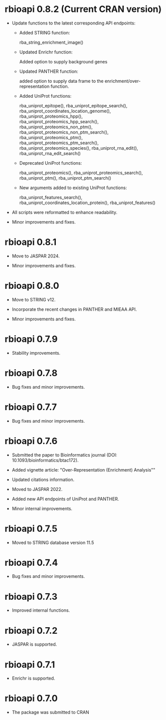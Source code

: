 # rbioapi 0.8.2 (Current CRAN version)

* Update functions to the latest corresponding API endpoints:

  * Added STRING function:
  
    rba_string_enrichment_image()
    
  * Updated Enrichr function:
  
    Added option to supply background genes
    
  * Updated PANTHER function:
  
    added option to supply data frame to the enrichment/over-representation function.

  * Added UniProt functions:
  
    rba_uniprot_epitope(), rba_uniprot_epitope_search(),
    rba_uniprot_coordinates_location_genome(), rba_uniprot_proteomics_hpp(),
    rba_uniprot_proteomics_hpp_search(), rba_uniprot_proteomics_non_ptm(),
    rba_uniprot_proteomics_non_ptm_search(), rba_uniprot_proteomics_ptm(),
    rba_uniprot_proteomics_ptm_search(), rba_uniprot_proteomics_species(),
    rba_uniprot_rna_edit(), rba_uniprot_rna_edit_search()
  
  * Deprecated UniProt functions:
  
    rba_uniprot_proteomics(), rba_uniprot_proteomics_search(),
    rba_uniprot_ptm(), rba_uniprot_ptm_search()
  
  * New arguments added to existing UniProt functions:
  
    rba_uniprot_features_search(),
    rba_uniprot_coordinates_location_protein(), rba_uniprot_features()

* All scripts were reformatted to enhance readability.

* Minor improvements and fixes.

# rbioapi 0.8.1

* Move to JASPAR 2024.

* Minor improvements and fixes.

# rbioapi 0.8.0

* Move to STRING v12.

* Incorporate the recent changes in PANTHER and MIEAA API.

* Minor improvements and fixes.

# rbioapi 0.7.9

* Stability improvements.

# rbioapi 0.7.8

* Bug fixes and minor improvements.

# rbioapi 0.7.7

* Bug fixes and minor improvements.

# rbioapi 0.7.6

* Submitted the paper to Bioinformatics journal (DOI: 10.1093/bioinformatics/btac172).

* Added vignette article: "Over-Representation (Enrichment) Analysis""

* Updated citations information.

* Moved to JASPAR 2022.

* Added new API endpoints of UniProt and PANTHER.

* Minor internal improvements.

# rbioapi 0.7.5

* Moved to STRING database version 11.5

# rbioapi 0.7.4

* Bug fixes and minor improvements.

# rbioapi 0.7.3

* Improved internal functions.

# rbioapi 0.7.2

* JASPAR is supported.

# rbioapi 0.7.1

* Enrichr is supported.

# rbioapi 0.7.0 

* The package was submitted to CRAN
